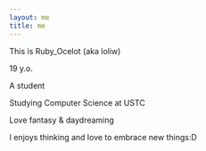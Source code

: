 ```yaml
---
layout: me
title: me
---
```


This is Ruby_Ocelot (aka loliw)

19 y.o. 

A student

Studying Computer Science at USTC

Love fantasy & daydreaming

I enjoys thinking and love to embrace new things:D